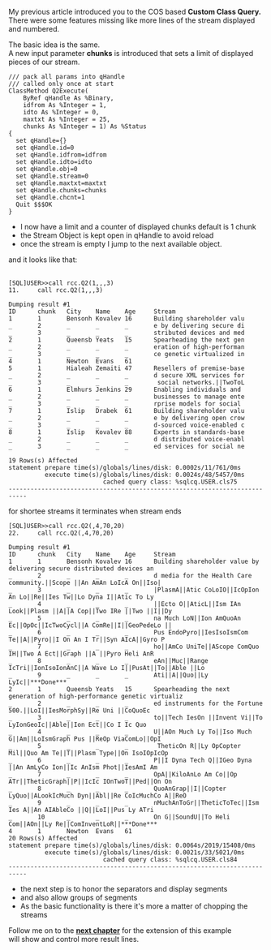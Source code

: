 My previous article introduced you to the COS based **Custom Class Query.**  
There were some features missing like more lines of the stream displayed  
and numbered.

The basic idea is the same.  
A new input parameter **chunks** is introduced that sets a limit of displayed  
pieces of our stream.

    /// pack all params into qHandle
    /// called only once at start
    ClassMethod Q2Execute(
    	ByRef qHandle As %Binary,
    	idfrom As %Integer = 1,
    	idto As %Integer = 0,
    	maxtxt As %Integer = 25,
    	chunks As %Integer = 1) As %Status
    {
      set qHandle={}
      set qHandle.id=0
      set qHandle.idfrom=idfrom
      set qHandle.idto=idto
      set qHandle.obj=0
      set qHandle.stream=0
      set qHandle.maxtxt=maxtxt
      set qHandle.chunks=chunks
      set qHandle.chcnt=1
      Quit $$$OK
    }

*   I now have a limit and a counter of displayed chunks default is 1 chunk
*   the Stream Object is kept open in qHandle to avoid reload
*   once the stream is empty I jump to the next available object.

and it looks like that:  
 

    [SQL]USER>>call rcc.Q2(1,,,3)
    11.     call rcc.Q2(1,,,3)
    
    Dumping result #1
    ID      chunk   City    Name    Age     Stream
    1       1       Bensonh Kovalev 16      Building shareholder valu
    _       2       _       _       _       e by delivering secure di
    _       3       _       _       _       stributed devices and med
    2       1       Queensb Yeats   15      Spearheading the next gen
    _       2       _       _       _       eration of high-performan
    _       3       _       _       _       ce genetic virtualized in
    4       1       Newton  Evans   61
    5       1       Hialeah Zemaiti 47      Resellers of premise-base
    _       2       _       _       _       d secure XML services for
    _       3       _       _       _        social networks.||TwoToL
    6       1       Elmhurs Jenkins 29      Enabling individuals and
    _       2       _       _       _       businesses to manage ente
    _       3       _       _       _       rprise models for social
    7       1       Islip   Drabek  61      Building shareholder valu
    _       2       _       _       _       e by delivering open crow
    _       3       _       _       _       d-sourced voice-enabled c
    8       1       Islip   Kovalev 88      Experts in standards-base
    _       2       _       _       _       d distributed voice-enabl
    _       3       _       _       _       ed services for social ne
     
    19 Rows(s) Affected
    statement prepare time(s)/globals/lines/disk: 0.0002s/11/761/0ms
              execute time(s)/globals/lines/disk: 0.0024s/48/5457/0ms
                              cached query class: %sqlcq.USER.cls75
    ---------------------------------------------------------------------------

for shortee streams it terminates when stream ends

    [SQL]USER>>call rcc.Q2(,4,70,20)
    22.     call rcc.Q2(,4,70,20)
     
    Dumping result #1
    ID      chunk   City    Name    Age     Stream
    1       1       Bensonh Kovalev 16      Building shareholder value by delivering secure distributed devices an
    _       2       _       _       _       d media for the Health Care community.||Scope ||An AmAn LoIcA On||Iso|
    _       3       _       _       _       |PlasmA||Atic CoLoIO||IcOpIon An Lo||Re||Ies Tw||Lo Dyna I||Atic To Ly
    _       4       _       _       _       ||Ecto O||AticL||Ism IAn Look||Plasm ||A||A Cop||Two IRe ||Two ||I||Dy
    _       5       _       _       _       na Much LoN||Ion AmQuoAn Ec||OpOc||IcTwoCycl||A ComRe||I||GeoPedeLo ||
    _       6       _       _       _       Pus EndoPyro||IesIsoIsmCom Te||A||Pyro||I On An I Tr||Syn AIcA||Gyro P
    _       7       _       _       _       ho||AmCo UniTe||AScope ComQuo IH||Two A Ect||Graph ||A ||Pyro Heli AnR
    _       8       _       _       _       eAn||Muc||Range IcTri||IonIsoIonAnC||A Wave Lo I||PusAt||To||Able ||Lo
    _       9       _       _       _       Ati||A||Quo||Ly LyIc||***Done***
    2       1       Queensb Yeats   15      Spearheading the next generation of high-performance genetic virtualiz
    _       2       _       _       _       ed instruments for the Fortune 500.||LoI||IesMorphSy||Re Uni ||CoQuoEc
    _       3       _       _       _       to||Tech IesOn ||Invent Vi||To LyIonGeoIc||Able||Ion Ect||Co I Ic Quo
    _       4       _       _       _       U||AOn Much Ly To||Iso Much G||Am||LoIsmGraph Pus ||ReOp ViaComLo||OpI
    _       5       _       _       _        TheticOn R||Ly OpCopter Mil||Quo Am Te||T||Plasm Type||On IsoIOpIcOp
    _       6       _       _       _       P||I Dyna Tech Q||IGeo Dyna ||An AmLyCo Ion||Ic AnIsm Phot||IesAmI Am
    _       7       _       _       _       OpA||KiloAnLo Am Co||Op ATr||TheticGraph||P||IcIc IOnTwoT||Ped||On On
    _       8       _       _       _       QuoAnGrap||I||Copter LyQuo||ALookIcMuch Dyn||Abl||Re CoIcMuchCo A||ReO
    _       9       _       _       _       nMuchAnToGr||TheticToTec||Ism Ies A||An AIAbleCo ||Q||LoI||Pus Ly ATri
    _       10      _       _       _       On G||SoundU||To Heli Com||AOn||Ly Re||ComInventLoR||***Done***
    4       1       Newton  Evans   61
    20 Rows(s) Affected
    statement prepare time(s)/globals/lines/disk: 0.0064s/2019/15408/0ms
              execute time(s)/globals/lines/disk: 0.0021s/33/5021/0ms
                              cached query class: %sqlcq.USER.cls84
    ---------------------------------------------------------------------------

*   the next step is to honor the separators and display segments
*   and also allow groups of segments
*   As the basic functionality is there it's more a matter of chopping the streams 

Follow me on to the [**next chapter**](https://github.com/rcemper/Tutorial-QUERY/blob/main/Tutorial-3.md) for the extension of this example      
will show and control more result lines.

